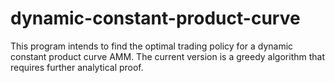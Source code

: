 # dynamic-constant-product-curve
This program intends to find the optimal trading policy for a dynamic constant product curve AMM.
The current version is a greedy algorithm that requires further analytical proof.
